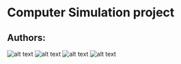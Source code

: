 # Computer Simulation project

## Authors:
![alt text](https://github.com/PrzemQQ/SK_project/blob/main/1.png)
![alt text](https://github.com/PrzemQQ/SK_project/blob/main/2.png)
![alt text](https://github.com/PrzemQQ/SK_project/blob/main/3.png)
![alt text](https://github.com/PrzemQQ/SK_project/blob/main/4.png)
